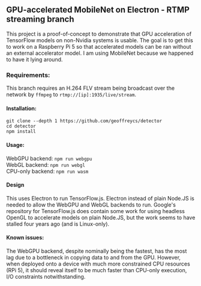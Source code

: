 ## GPU-accelerated MobileNet on Electron - RTMP streaming branch

This project is a proof-of-concept to demonstrate that GPU acceleration of TensorFlow models on non-Nvidia systems is usable. The goal is to get this to work on a Raspberry Pi 5 so that accelerated models can be ran without an external accelerator model. I am using MobileNet because we happened to have it lying around.

### Requirements:
This branch requires an H.264 FLV stream being broadcast over the network by `ffmpeg` to `rtmp://[ip]:1935/live/stream`.

#### Installation:  
`git clone --depth 1 https://github.com/geoffreycs/detector`  
`cd detector`  
`npm install`

#### Usage:  
WebGPU backend: `npm run webgpu`  
WebGL backend: `npm run webgl`  
CPU-only backend: `npm run wasm`  

#### Design
This uses Electron to run TensorFlow.js. Electron instead of plain Node.JS is needed to allow the WebGPU and WebGL backends to run. Google's repository for TensorFlow.js does contain some work for using headless OpenGL to accelerate models on plain Node.JS, but the work seems to have stalled four years ago (and is Linux-only).

#### Known issues:  
The WebGPU backend, despite nominally being the fastest, has the most lag due to a bottleneck in copying data to and from the GPU. However, when deployed onto a device with much more constrained CPU resources (RPi 5), it should reveal itself to be much faster than CPU-only execution, I/O constraints notwithstanding.